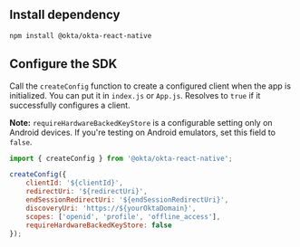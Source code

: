 ## Install dependency

```bash
npm install @okta/okta-react-native
```

## Configure the SDK

Call the `createConfig` function to create a configured client when the app is initialized. You can put it in `index.js` or `App.js`. Resolves to `true` if it successfully configures a client.

**Note:** `requireHardwareBackedKeyStore` is a configurable setting only on Android devices. If you're testing on Android emulators, set this field to `false`.

```javascript
import { createConfig } from '@okta/okta-react-native';

createConfig({
    clientId: '${clientId}',
    redirectUri: '${redirectUri}',
    endSessionRedirectUri: '${endSessionRedirectUri}',
    discoveryUri: 'https://${yourOktaDomain}',
    scopes: ['openid', 'profile', 'offline_access'],
    requireHardwareBackedKeyStore: false
});
```
